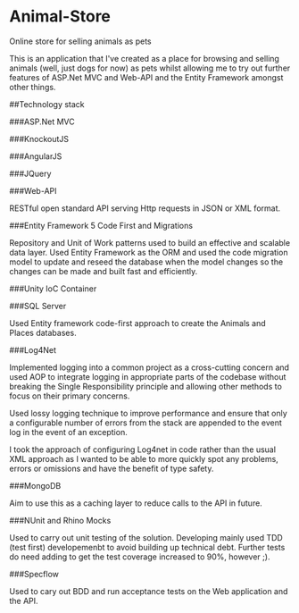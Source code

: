 Animal-Store
============

Online store for selling animals as pets

This is an application that I've created as a place for browsing and selling animals (well, just dogs for now) as pets whilst allowing me to try out further features of ASP.Net MVC and Web-API and the Entity Framework amongst other things.


##Technology stack

###ASP.Net MVC

###KnockoutJS

###AngularJS

###JQuery

###Web-API

RESTful open standard API serving Http requests in JSON or XML format.

###Entity Framework 5 Code First and Migrations

Repository and Unit of Work patterns used to build an effective and scalable data layer. Used Entity Framework as the ORM and used the code migration model to update and reseed the database when the model changes so the changes can be made and built fast and efficiently.

###Unity IoC Container


###SQL Server

Used Entity framework code-first approach to create the Animals and Places databases.

###Log4Net

Implemented logging into a common project as a cross-cutting concern and used AOP to integrate logging in appropriate parts of the codebase without breaking the Single Responsibility principle and allowing other methods to focus on their primary concerns.

Used lossy logging technique to improve performance and ensure that only a configurable number of errors from the stack are appended to the event log in the event of an exception.

I took the approach of configuring Log4net in code rather than the usual XML approach as I wanted to be able to more quickly spot any problems, errors or omissions and have the benefit of type safety.

###MongoDB

Aim to use this as a caching layer to reduce calls to the API in future.

###NUnit and Rhino Mocks

Used to carry out unit testing of the solution. Developing mainly used TDD (test first) developemenbt to avoid building up technical debt.
Further tests do need adding to get the test coverage increased to 90%, however ;).

###Specflow

Used to cary out BDD and run acceptance tests on the Web application and the API.